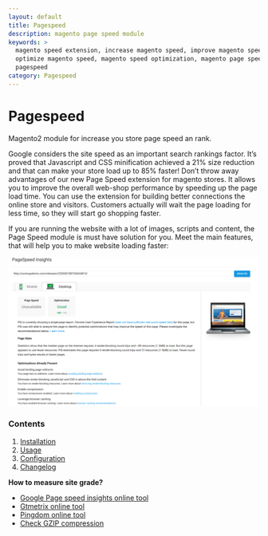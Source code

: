 ```yaml
---
layout: default
title: Pagespeed
description: magento page speed module
keywords: >
  magento speed extension, increase magento speed, improve magento speed,
  optimize magento speed, magento speed optimization, magento page speed module,
  pagespeed
category: Pagespeed
---
```


# Pagespeed

Magento2 module for increase you store page speed an rank.

Google considers the site speed as an important search rankings factor. It’s proved that Javascript and CSS minification achieved a 21% size reduction and that can make your store load up to 85% faster! Don’t throw away advantages of our new Page Speed extension for magento stores. It allows you to improve the overall web-shop performance by speeding up the page load time. You can use the extension for building better connections the online store and visitors. Customers actually will wait the page loading for less time, so they will start go shopping faster.

If you are running the website with a lot of images, scripts and content, the Page Speed module is must have solution for you. Meet the main features, that will help you to make website loading faster:

![Google insights](/images/m2/pagespeed/insight.png)

### Contents

1. [Installation](installation/)
2. [Usage](usage/)
3. [Configuration](configuration/)
4. [Changelog](changelog/)

**How to measure site grade?**

*   [Google Page speed insights online tool](https://developers.google.com/speed/pagespeed/insights)
*   [Gtmetrix online tool](http://gtmetrix.com)
*   [Pingdom online tool](http://tools.pingdom.com)
*   [Check GZIP compression](https://checkgzipcompression.com/)